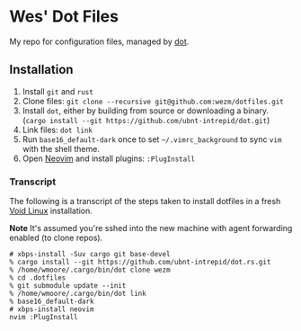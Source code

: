# Wes' Dot Files

My repo for configuration files, managed by [dot].

## Installation

1. Install `git` and `rust`
3. Clone files: `git clone --recursive git@github.com:wezm/dotfiles.git`
2. Install `dot`, either by building from source or downloading a binary.
   (`cargo install --git https://github.com/ubnt-intrepid/dot.git`)
5. Link files: `dot link`
6. Run `base16_default-dark` once to set `~/.vimrc_background` to sync `vim`
   with the shell theme.
7. Open [Neovim] and install plugins: `:PlugInstall`

### Transcript

The following is a transcript of the steps taken to install dotfiles in a fresh
[Void Linux] installation.

**Note** It's assumed you're sshed into the new machine with agent forwarding
enabled (to clone repos).

    # xbps-install -Suv cargo git base-devel
    % cargo install --git https://github.com/ubnt-intrepid/dot.rs.git
    % /home/wmoore/.cargo/bin/dot clone wezm
    % cd .dotfiles
    % git submodule update --init
    % /home/wmoore/.cargo/bin/dot link
    % base16_default-dark
    # xbps-install neovim
    nvim :PlugInstall

[dot]: https://github.com/ubnt-intrepid/dot
[Void Linux]: http://www.voidlinux.eu/
[Neovim]: https://neovim.io/
